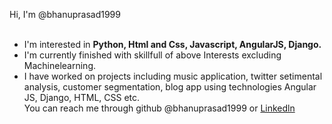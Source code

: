 Hi, I'm @bhanuprasad1999<br><br>
- I'm interested in <b>Python, Html and Css, Javascript, AngularJS, Django.</b>
- I'm currently finished with skillfull of above Interests excluding Machinelearning.
- I have worked on projects including music application, twitter setimental analysis, customer segmentation, blog app using technologies Angular JS, Django, HTML, CSS etc.<br>
You can reach me through github @bhanuprasad1999 or <a href="https:/www.linkedin.com/in/bhanu-prasad-ch-3bb543207">Linkedln</a>
